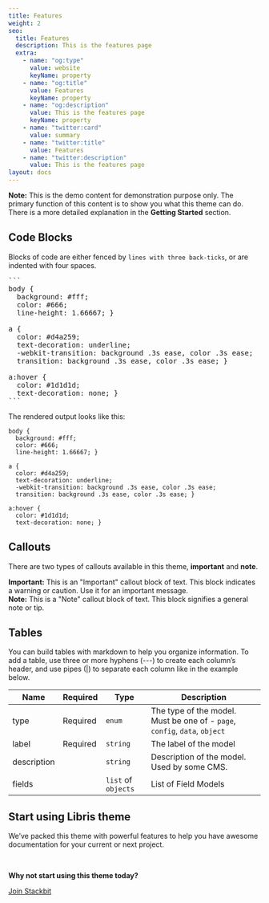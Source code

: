 ```yaml
---
title: Features
weight: 2
seo:
  title: Features
  description: This is the features page
  extra:
    - name: "og:type"
      value: website
      keyName: property
    - name: "og:title"
      value: Features
      keyName: property
    - name: "og:description"
      value: This is the features page
      keyName: property
    - name: "twitter:card"
      value: summary
    - name: "twitter:title"
      value: Features
    - name: "twitter:description"
      value: This is the features page
layout: docs
---
```


<div class="note">
  <strong>Note:</strong> This is the demo content for demonstration purpose only. The primary function of this content is to show you what this theme can do. There is a more detailed explanation in the <strong>Getting Started</strong> section.
</div>

## Code Blocks

Blocks of code are either fenced by `lines with three back-ticks`, or are indented with four spaces.

<pre>
```
body {
  background: #fff;
  color: #666;
  line-height: 1.66667; }

a {
  color: #d4a259;
  text-decoration: underline;
  -webkit-transition: background .3s ease, color .3s ease;
  transition: background .3s ease, color .3s ease; }

a:hover {
  color: #1d1d1d;
  text-decoration: none; }
```
</pre>

The rendered output looks like this:

```
body {
  background: #fff;
  color: #666;
  line-height: 1.66667; }

a {
  color: #d4a259;
  text-decoration: underline;
  -webkit-transition: background .3s ease, color .3s ease;
  transition: background .3s ease, color .3s ease; }

a:hover {
  color: #1d1d1d;
  text-decoration: none; }
```

## Callouts

There are two types of callouts available in this theme, **important** and **note**.

<div class="important">
  <strong>Important:</strong> 
  This is an "Important" callout block of text. 
  This block indicates a warning or caution.
  Use it for an important message. 
</div>

<div class="note">
  <strong>Note:</strong> 
  This is a "Note" callout block of text. 
  This block signifies a general note or tip.
</div>

## Tables

You can build tables with markdown to help you organize information. To add a table, use three or more hyphens (---) to create each column’s header, and use pipes (|) to separate each column like in the example below.

| Name        | Required | Type                | Description                                                                |
| ----------- | -------- | ------------------- | -------------------------------------------------------------------------- |
| type        | Required | `enum`              | The type of the model. Must be one of - `page`, `config`, `data`, `object` |
| label       | Required | `string`            | The label of the model                                                     |
| description |          | `string`            | Description of the model. Used by some CMS.                                |
| fields      |          | `list` of `objects` | List of Field Models                                                       |

## Start using Libris theme

We’ve packed this theme with powerful features to help you have awesome documentation for your current or next project.

<br>

**Why not start using this theme today?**

<a href="https://www.stackbit.com/" class="button">Join Stackbit</a>
